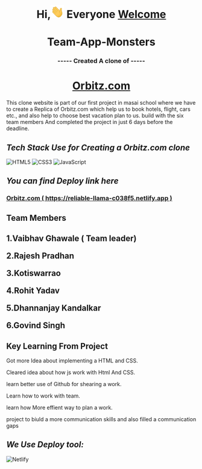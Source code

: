 
<h1 align="center"> Hi,<img style="width: 35px;" src="https://raw.githubusercontent.com/ABSphreak/ABSphreak/master/gifs/Hi.gif" alt=""> Everyone <a href="https://reliable-llama-c038f5.netlify.app/" target="_blank"> Welcome </a></h1>

<h1 align="center">Team-App-Monsters</h1>
<h3 align="center" >-----  Created A clone of  -----</h3>
<h1 align="center"><a href="https://reliable-llama-c038f5.netlify.app/" target="_blank"> Orbitz.com</a></h1>

<p>
This clone website is part of our first project in masai school where we have to create a Replica of Orbitz.com which help us to book hotels, flight, cars etc., 
and also help to choose best vacation plan to us. build with the six team members And completed the project in just 6 days before the deadline.
</p>

<h2 align="left"><i>Tech Stack Use for Creating a Orbitz.com clone</i></h2>
<div align="left">
<img alt="HTML5" src="https://img.shields.io/badge/html5-%23E34F26.svg?style=for-the-badge&logo=html5&logoColor=white"/>
<img alt="CSS3" src="https://img.shields.io/badge/css3-%231572B6.svg?style=for-the-badge&logo=css3&logoColor=white"/> 
<img alt="JavaScript" src="https://img.shields.io/badge/javascript-%23323330.svg?style=for-the-badge&logo=javascript&logoColor=%23F7DF1E"/>
</div>

<h2 align="left"><i>You can find Deploy link here</i></h2>
<h3 align="left"><a href="https://reliable-llama-c038f5.netlify.app/" target="_blank"> Orbitz.com ( https://reliable-llama-c038f5.netlify.app )</a></h3>


<h2>Team Members<h2>
<p>1.Vaibhav Ghawale ( Team leader)</p>
<p>2.Rajesh Pradhan </p>
<p>3.Kotiswarrao</p>
<p>4.Rohit Yadav </p>
<p>5.Dhannanjay Kandalkar </p>
<p>6.Govind Singh</p>


<h2>Key Learning From Project</h2>
<p>Got more Idea about implementing a HTML and CSS.</p>
<p>Cleared idea about how js work with Html And CSS.</p>
<p>learn better use of Github for shearing a work.</p>
<p>Learn how to work with team.</p>
<p>learn how More effient way to plan a work.</p>
<p>project to biuld a more communication skills and also filled a communication gaps</p>

<h2 align="left"><i> We Use Deploy tool:</i></h2>
<div align="left">
  <img alt="Netlify" src="https://img.shields.io/badge/Netlify-00C7B7?style=for-the-badge&logo=netlify&logoColor=white"/>
</div>

